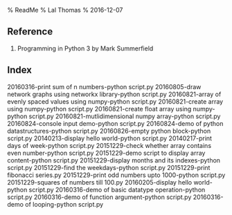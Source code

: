 % ReadMe
% Lal Thomas
% 2016-12-07

Reference
---------

1. Programming in Python 3 by Mark Summerfield

Index
-------

20160316-print sum of n numbers-python script.py
20160805-draw network graphs using networkx library-python script.py
20160821-array of evenly spaced values using numpy-python script.py
20160821-create array using numpy-python script.py
20160821-create float array using numpy-python script.py
20160821-mutlidimensional numpy array-python script.py
20160824-console input demo-python script.py
20160824-demo of python datastructures-python script.py
20160826-empty python block-python script.py
20140213-display hello world-python script.py
20140217-print days of week-python script.py
20151229-check whether array contains even number-python script.py
20151229-demo script to display array content-python script.py
20151229-display months and its indexes-python script.py
20151229-find the weekdays-python script.py
20151229-print fibonacci series.py
20151229-print odd numbers upto 1000-python script.py
20151229-squares of numbers till 100.py
20160205-display hello world-python script.py
20160316-demo of basic datatype operation-python script.py
20160316-demo of function argument-python script.py
20160316-demo of looping-python script.py
